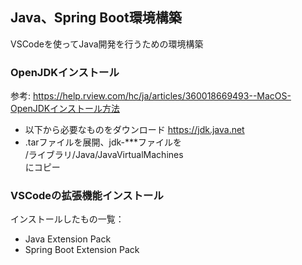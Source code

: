 ## Java、Spring Boot環境構築
VSCodeを使ってJava開発を行うための環境構築

### OpenJDKインストール
参考: https://help.rview.com/hc/ja/articles/360018669493--MacOS-OpenJDKインストール方法
- 以下から必要なものをダウンロード
https://jdk.java.net
- .tarファイルを展開、jdk-***ファイルを  
/ライブラリ/Java/JavaVirtualMachines  
にコピー

### VSCodeの拡張機能インストール
インストールしたもの一覧：  
- Java Extension Pack
- Spring Boot Extension Pack